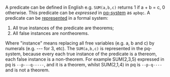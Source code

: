 A predicate can be defined in English e.g. `SUM(a,b,c)` returns 1 if a + b = c, 0 otherwise. This predicate can be _expressed_ in [pq-system](https://godel-escher-bach.fandom.com/wiki/Chapter_2) as `apbqc`. A predicate can be [represented](https://github.com/marti-1/notebooks/blob/master/math/on-representability.md) in a formal system:

1) All true instances of the predicate are theorems;
2) All false instances are nontheorems.

Where "instance" means replacing all free variables (e.g. a, b and c) by numerals (e.g. --- for 3, etc). The `SUM(a,b,c)` is represented in the pq-system, because every each true instance of the predicate is a thereom, each false instance is a non-theorem. For example SUM(2,3,5) expressed in pq is `--p---q-----`, and it is a theorem, whilst SUM(2,1,4) in pq is `--p-q----` and is not a theorem.